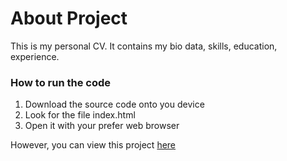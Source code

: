 # About Project
This is my personal CV. It contains my bio data, skills, education, experience.

### How to run the code
1. Download the source code onto you device
2. Look for the file index.html
3. Open it with your prefer web browser 

However, you can view this project [here](https://roadmap.sh/projects/single-page-cv)

